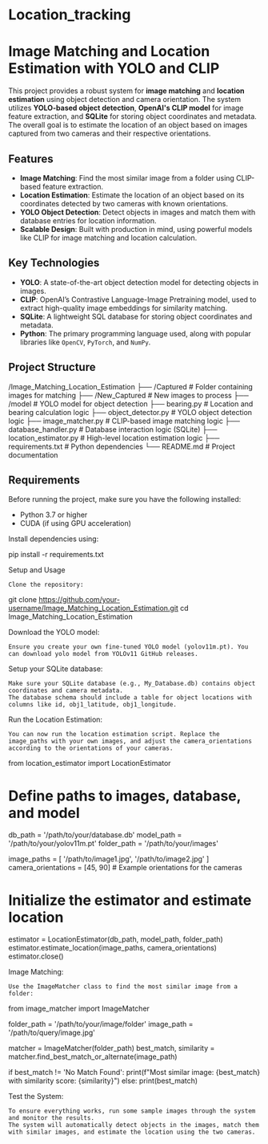 # Location_tracking
# Image Matching and Location Estimation with YOLO and CLIP

This project provides a robust system for **image matching** and **location estimation** using object detection and camera orientation. The system utilizes **YOLO-based object detection**, **OpenAI's CLIP model** for image feature extraction, and **SQLite** for storing object coordinates and metadata. The overall goal is to estimate the location of an object based on images captured from two cameras and their respective orientations.

## Features
- **Image Matching**: Find the most similar image from a folder using CLIP-based feature extraction.
- **Location Estimation**: Estimate the location of an object based on its coordinates detected by two cameras with known orientations.
- **YOLO Object Detection**: Detect objects in images and match them with database entries for location information.
- **Scalable Design**: Built with production in mind, using powerful models like CLIP for image matching and location calculation.

## Key Technologies
- **YOLO**: A state-of-the-art object detection model for detecting objects in images.
- **CLIP**: OpenAI’s Contrastive Language-Image Pretraining model, used to extract high-quality image embeddings for similarity matching.
- **SQLite**: A lightweight SQL database for storing object coordinates and metadata.
- **Python**: The primary programming language used, along with popular libraries like `OpenCV`, `PyTorch`, and `NumPy`.

## Project Structure

/Image_Matching_Location_Estimation ├── /Captured # Folder containing images for matching ├── /New_Captured # New images to process ├── /model # YOLO model for object detection ├── bearing.py # Location and bearing calculation logic ├── object_detector.py # YOLO object detection logic ├── image_matcher.py # CLIP-based image matching logic ├── database_handler.py # Database interaction logic (SQLite) ├── location_estimator.py # High-level location estimation logic ├── requirements.txt # Python dependencies └── README.md # Project documentation


## Requirements

Before running the project, make sure you have the following installed:

- Python 3.7 or higher
- CUDA (if using GPU acceleration)

Install dependencies using:


pip install -r requirements.txt

Setup and Usage

    Clone the repository:

git clone https://github.com/your-username/Image_Matching_Location_Estimation.git
cd Image_Matching_Location_Estimation

Download the YOLO model:

    Ensure you create your own fine-tuned YOLO model (yolov11m.pt). You can download yolo model from YOLOv11 GitHub releases.

Setup your SQLite database:

    Make sure your SQLite database (e.g., My_Database.db) contains object coordinates and camera metadata.
    The database schema should include a table for object locations with columns like id, obj1_latitude, obj1_longitude.

Run the Location Estimation:

    You can now run the location estimation script. Replace the image_paths with your own images, and adjust the camera_orientations according to the orientations of your cameras.

from location_estimator import LocationEstimator

# Define paths to images, database, and model
db_path = '/path/to/your/database.db'
model_path = '/path/to/your/yolov11m.pt'
folder_path = '/path/to/your/images'

image_paths = [
    '/path/to/image1.jpg',
    '/path/to/image2.jpg'
]
camera_orientations = [45, 90]  # Example orientations for the cameras

# Initialize the estimator and estimate location
estimator = LocationEstimator(db_path, model_path, folder_path)
estimator.estimate_location(image_paths, camera_orientations)
estimator.close()

Image Matching:

    Use the ImageMatcher class to find the most similar image from a folder:

from image_matcher import ImageMatcher

folder_path = '/path/to/your/image/folder'
image_path = '/path/to/query/image.jpg'

matcher = ImageMatcher(folder_path)
best_match, similarity = matcher.find_best_match_or_alternate(image_path)

if best_match != 'No Match Found':
    print(f"Most similar image: {best_match} with similarity score: {similarity}")
else:
    print(best_match)

Test the System:

    To ensure everything works, run some sample images through the system and monitor the results.
    The system will automatically detect objects in the images, match them with similar images, and estimate the location using the two cameras.
